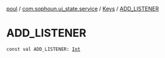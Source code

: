 [poul](../../index.md) / [com.sophoun.ui_state.service](../index.md) / [Keys](index.md) / [ADD_LISTENER](./-a-d-d_-l-i-s-t-e-n-e-r.md)

# ADD_LISTENER

`const val ADD_LISTENER: `[`Int`](https://kotlinlang.org/api/latest/jvm/stdlib/kotlin/-int/index.html)